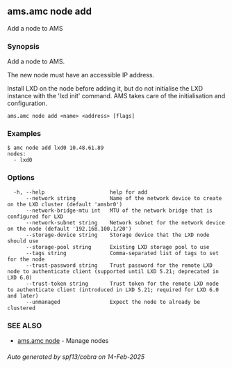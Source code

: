 ## ams.amc node add

Add a node to AMS

### Synopsis

Add a node to AMS.

The new node must have an accessible IP address.

Install LXD on the node before adding it, but do not initialise the LXD instance
with the 'lxd init' command.
AMS takes care of the initialisation and configuration.

```
ams.amc node add <name> <address> [flags]
```

### Examples

```
$ amc node add lxd0 10.48.61.89
nodes:
  - lxd0

```

### Options

```
  -h, --help                     help for add
      --network string           Name of the network device to create on the LXD cluster (default 'amsbr0')
      --network-bridge-mtu int   MTU of the network bridge that is configured for LXD
      --network-subnet string    Network subnet for the network device on the node (default '192.168.100.1/20')
      --storage-device string    Storage device that the LXD node should use
      --storage-pool string      Existing LXD storage pool to use
      --tags string              Comma-separated list of tags to set for the node
      --trust-password string    Trust password for the remote LXD node to authenticate client (supported until LXD 5.21; deprecated in LXD 6.0)
      --trust-token string       Trust token for the remote LXD node to authenticate client (introduced in LXD 5.21; required for LXD 6.0 and later)
      --unmanaged                Expect the node to already be clustered
```

### SEE ALSO

* [ams.amc node](ams.amc_node.md)	 - Manage nodes

###### Auto generated by spf13/cobra on 14-Feb-2025
